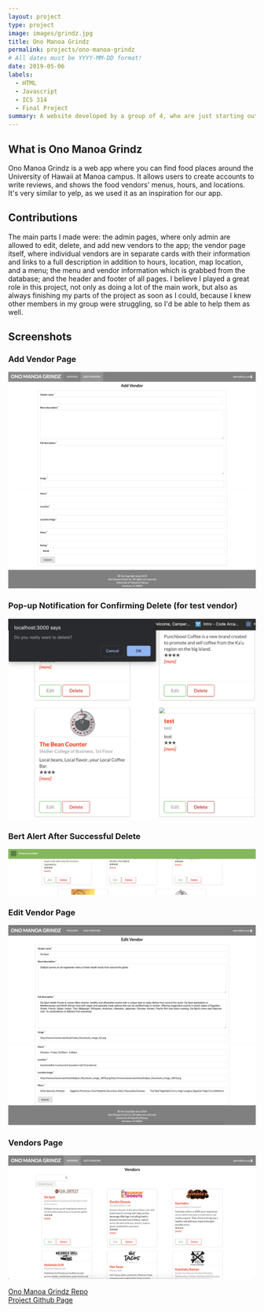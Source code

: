 ```yaml
---
layout: project
type: project
image: images/grindz.jpg
title: Ono Manoa Grindz
permalink: projects/ono-manoa-grindz
# All dates must be YYYY-MM-DD format!
date: 2019-05-06
labels:
  - HTML
  - Javascript
  - ICS 314
  - Final Project
summary: A website developed by a group of 4, who are just starting out in web development.
---
```


<h2>What is Ono Manoa Grindz</h2>
Ono Manoa Grindz is a web app where you can find food places around the University of Hawaii at Manoa campus. It allows users to create accounts to write reviews, and shows the food vendors' menus, hours, and locations. It's very similar to yelp, as we used it as an inspiration for our app.

<h2>Contributions</h2>
The main parts I made were: the admin pages, where only admin are allowed to edit, delete, and add new vendors to the app; the vendor page itself, where individual vendors are in separate cards with their information and links to a full description in addition to hours, location, map location, and a menu; the menu and vendor information which is grabbed from the database; and the header and footer of all pages. I believe I played a great role in this project, not only as doing a lot of the main work, but also as always finishing my parts of the project as soon as I could, because I knew other members in my group were struggling, so I'd be able to help them as well. 

<h2>Screenshots</h2>
<h3>Add Vendor Page</h3>
<img src="images/add-vendor1.png">
<img src="images/add-vendor2.png">
<h3>Pop-up Notification for Confirming Delete (for test vendor)</h3>
<img src="images/delete-confirm.png">
<h3>Bert Alert After Successful Delete</h3>
<img src="images/delete.png">
<h3>Edit Vendor Page</h3>
<img src="images/edit-vendor1.png">
<img src="images/edit-vendor2.png">
<h3>Vendors Page</h3>
<img src="images/vendors.png">

[Ono Manoa Grindz Repo](https://github.com/ono-manoa-grindz/ono-manoa-grindz)  
[Project Github Page](https://ono-manoa-grindz.github.io/)



